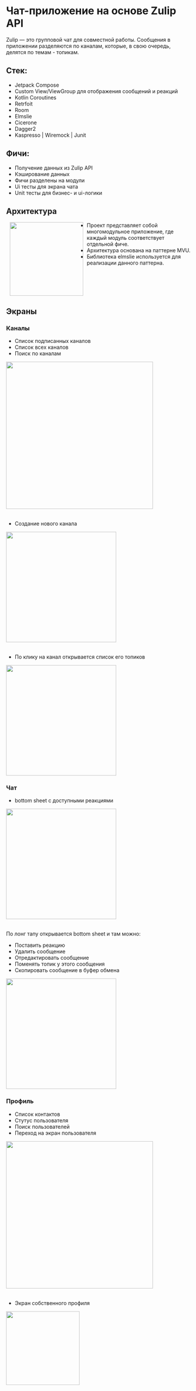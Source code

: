 # Чат-приложение на основе Zulip API

Zulip — это групповой чат для совместной работы.
Cообщения в приложении разделяются по каналам, которые, в свою очередь, делятся по темам - топикам.

## Стек:
- Jetpack Compose
- Custom View/ViewGroup для отображения сообщений и реакций
- Kotlin Coroutines
- Retrfoit
- Room
- Elmslie
- Cicerone
- Dagger2
- Kaspresso | Wiremock | Junit

## Фичи:
- Получение данных из Zulip API
- Кэширование данных
- Фичи разделены на модули
- Ui тесты для экрана чата
- Unit тесты для бизнес- и ui-логики 

## Архитектура
<img src="https://github.com/dashaoao/Zulip-Chat-Android-Application/assets/113306856/078a82ae-2fac-4e01-9d3c-267ef0d224dc" width="200" align="left" hspace="10">

- Проект представляет собой многомодульное приложение, где каждый модуль соответствует отдельной фиче.<br>
- Архитектура основана на паттерне MVU.<br>
- Библиотека elmslie используется для реализации данного паттерна.

<br clear="left"/>

## Экраны

### Каналы
- Список подписанных каналов
- Список всех каналов
- Поиск по каналам
<img src="https://github.com/dashaoao/Zulip-Chat-Android-Application/assets/113306856/158e8db2-71fb-4628-aa0d-7d7bb6f8ee77" width="400">
<br>
<br>

- Создание нового канала
<img src="https://github.com/dashaoao/Zulip-Chat-Android-Application/assets/113306856/b09a76ee-5589-4277-a8b6-46a6a3e51529" width="300">
<br>
<br>

- По клику на канал открывается список его топиков
<img src="https://github.com/dashaoao/Zulip-Chat-Android-Application/assets/113306856/a9063ac4-474c-4ae4-9036-248b14104546" width="300">
<br>

### Чат
- bottom sheet с доступными реакциями
<img src="https://github.com/dashaoao/Zulip-Chat-Android-Application/assets/113306856/40db56dc-1c02-4a80-b1d1-9c7255513eb4" width="300">
<br>
<br>

По лонг тапу открывается bottom sheet и там можно:
- Поставить реакцию
- Удалить сообщение
- Отредактировать сообщение
- Поменять топик у этого сообщения
- Скопировать сообщение в буфер обмена
<img src="https://github.com/dashaoao/Zulip-Chat-Android-Application/assets/113306856/585ed089-b58e-48d9-b907-65936ddededb" width="300">
<br>

### Профиль
- Список контактов
- Стутус пользователя
- Поиск пользователей
- Переход на экран пользователя
<img src="https://github.com/dashaoao/Zulip-Chat-Android-Application/assets/113306856/feb0979e-4584-40ba-94a0-8cc69ab4b306" width="400">
<br>
<br>

- Экран собственного профиля
<img src="https://github.com/dashaoao/Zulip-Chat-Android-Application/assets/113306856/dcd63444-0295-4e18-89c4-c079e8e1d43b" width="200">
